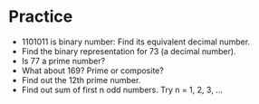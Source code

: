 # Practice

- 1101011 is binary number: Find its equivalent decimal number.
- Find the binary representation for 73 (a decimal number).
- Is 77 a prime number?
- What about 169? Prime or composite?
- Find out the 12th prime number.
- Find out sum of first n odd numbers. Try n = 1, 2, 3, ...
